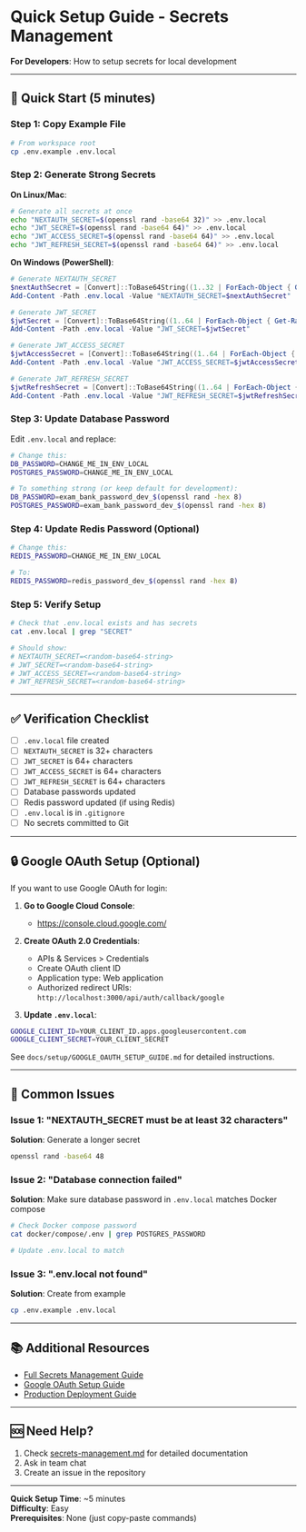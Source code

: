 # Quick Setup Guide - Secrets Management
**For Developers**: How to setup secrets for local development

---

## 🚀 Quick Start (5 minutes)

### Step 1: Copy Example File

```bash
# From workspace root
cp .env.example .env.local
```

### Step 2: Generate Strong Secrets

**On Linux/Mac**:
```bash
# Generate all secrets at once
echo "NEXTAUTH_SECRET=$(openssl rand -base64 32)" >> .env.local
echo "JWT_SECRET=$(openssl rand -base64 64)" >> .env.local
echo "JWT_ACCESS_SECRET=$(openssl rand -base64 64)" >> .env.local
echo "JWT_REFRESH_SECRET=$(openssl rand -base64 64)" >> .env.local
```

**On Windows (PowerShell)**:
```powershell
# Generate NEXTAUTH_SECRET
$nextAuthSecret = [Convert]::ToBase64String((1..32 | ForEach-Object { Get-Random -Minimum 0 -Maximum 256 }))
Add-Content -Path .env.local -Value "NEXTAUTH_SECRET=$nextAuthSecret"

# Generate JWT_SECRET
$jwtSecret = [Convert]::ToBase64String((1..64 | ForEach-Object { Get-Random -Minimum 0 -Maximum 256 }))
Add-Content -Path .env.local -Value "JWT_SECRET=$jwtSecret"

# Generate JWT_ACCESS_SECRET
$jwtAccessSecret = [Convert]::ToBase64String((1..64 | ForEach-Object { Get-Random -Minimum 0 -Maximum 256 }))
Add-Content -Path .env.local -Value "JWT_ACCESS_SECRET=$jwtAccessSecret"

# Generate JWT_REFRESH_SECRET
$jwtRefreshSecret = [Convert]::ToBase64String((1..64 | ForEach-Object { Get-Random -Minimum 0 -Maximum 256 }))
Add-Content -Path .env.local -Value "JWT_REFRESH_SECRET=$jwtRefreshSecret"
```

### Step 3: Update Database Password

Edit `.env.local` and replace:
```bash
# Change this:
DB_PASSWORD=CHANGE_ME_IN_ENV_LOCAL
POSTGRES_PASSWORD=CHANGE_ME_IN_ENV_LOCAL

# To something strong (or keep default for development):
DB_PASSWORD=exam_bank_password_dev_$(openssl rand -hex 8)
POSTGRES_PASSWORD=exam_bank_password_dev_$(openssl rand -hex 8)
```

### Step 4: Update Redis Password (Optional)

```bash
# Change this:
REDIS_PASSWORD=CHANGE_ME_IN_ENV_LOCAL

# To:
REDIS_PASSWORD=redis_password_dev_$(openssl rand -hex 8)
```

### Step 5: Verify Setup

```bash
# Check that .env.local exists and has secrets
cat .env.local | grep "SECRET"

# Should show:
# NEXTAUTH_SECRET=<random-base64-string>
# JWT_SECRET=<random-base64-string>
# JWT_ACCESS_SECRET=<random-base64-string>
# JWT_REFRESH_SECRET=<random-base64-string>
```

---

## ✅ Verification Checklist

- [ ] `.env.local` file created
- [ ] `NEXTAUTH_SECRET` is 32+ characters
- [ ] `JWT_SECRET` is 64+ characters
- [ ] `JWT_ACCESS_SECRET` is 64+ characters
- [ ] `JWT_REFRESH_SECRET` is 64+ characters
- [ ] Database passwords updated
- [ ] Redis password updated (if using Redis)
- [ ] `.env.local` is in `.gitignore`
- [ ] No secrets committed to Git

---

## 🔒 Google OAuth Setup (Optional)

If you want to use Google OAuth for login:

1. **Go to Google Cloud Console**:
   - https://console.cloud.google.com/

2. **Create OAuth 2.0 Credentials**:
   - APIs & Services > Credentials
   - Create OAuth client ID
   - Application type: Web application
   - Authorized redirect URIs: `http://localhost:3000/api/auth/callback/google`

3. **Update `.env.local`**:
```bash
GOOGLE_CLIENT_ID=YOUR_CLIENT_ID.apps.googleusercontent.com
GOOGLE_CLIENT_SECRET=YOUR_CLIENT_SECRET
```

See `docs/setup/GOOGLE_OAUTH_SETUP_GUIDE.md` for detailed instructions.

---

## 🚨 Common Issues

### Issue 1: "NEXTAUTH_SECRET must be at least 32 characters"

**Solution**: Generate a longer secret
```bash
openssl rand -base64 48
```

### Issue 2: "Database connection failed"

**Solution**: Make sure database password in `.env.local` matches Docker compose
```bash
# Check Docker compose password
cat docker/compose/.env | grep POSTGRES_PASSWORD

# Update .env.local to match
```

### Issue 3: ".env.local not found"

**Solution**: Create from example
```bash
cp .env.example .env.local
```

---

## 📚 Additional Resources

- [Full Secrets Management Guide](./secrets-management.md)
- [Google OAuth Setup Guide](../setup/GOOGLE_OAUTH_SETUP_GUIDE.md)
- [Production Deployment Guide](../deployment/production-deployment-guide.md)

---

## 🆘 Need Help?

1. Check [secrets-management.md](./secrets-management.md) for detailed documentation
2. Ask in team chat
3. Create an issue in the repository

---

**Quick Setup Time**: ~5 minutes  
**Difficulty**: Easy  
**Prerequisites**: None (just copy-paste commands)

